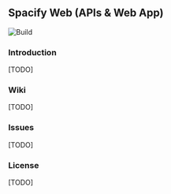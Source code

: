 ## Spacify Web (APIs & Web App)

![Build](https://spacify.visualstudio.com/_apis/public/build/definitions/92a4b4e3-d5bd-4fbd-9f49-c9220501adfc/4/badge)

### Introduction

[TODO]

### Wiki

[TODO]

### Issues

[TODO]

### License

[TODO]